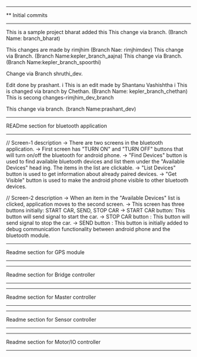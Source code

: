 
*********************************************************
** Initial commits 
*********************************************************
This is a sample project
bharat added this
This change via branch. (Branch Name: branch_bharat)

This changes are made by rimjhim (Branch Nae: rimjhimdev)
This change via Branch. (Branch Name:kepler_branch_aajna)
This change via Branch. (Branch Name:kepler_branch_spoorthi)

Change via Branch shruthi_dev.

Edit done by prashant.
i
This is an edit made by Shantanu Vashishtha
i
This is changed via branch by Chethan. (Branch Name: kepler_branch_chethan)
This is secong changes-rimjhim_dev_branch

This change via branch. (branch Name:prashant_dev)


*****************************************
READme section for bluetooth application
*****************************************
// Screen-1 description
-> There are two screens in the bluetooth application.
-> First screen has "TURN ON" and "TURN OFF" buttons that will turn on/off the bluetooth for android phone. 
-> "Find Devices" button is used to find available bluetooth devices and list them under the "Available Devices" head    ing. The items in the list are clickable.
-> "List Devices" button is used to get information about already paired devices.
-> "Get Visible" button is used to make the android phone visible to other bluetooth devices.


// Screen-2 description
-> When an item in the "Available Devices" list is clicked, application moves to the second screen.
-> This screen has three buttons initially: START CAR, SEND, STOP CAR
-> START CAR button: This button will send signal to start the car.
-> STOP CAR button : This button will send signal to stop the car.
-> SEND button     : This button is initially added to debug communication functionality between android phone and the   bluetooth module.

*****************************************
Readme section for GPS module
*****************************************

*****************************************
Readme section for Bridge controller
*****************************************


*****************************************
Readme section for Master controller
*****************************************

*****************************************
Readme section for Sensor controller
*****************************************

*****************************************
Readme section for Motor/IO controller
*****************************************



